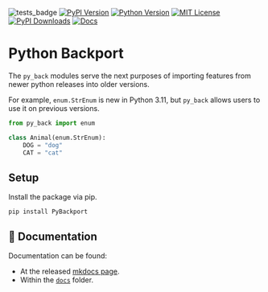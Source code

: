 ![tests_badge](https://github.com/Jtachan/PyBackport/actions/workflows/CI.yml/badge.svg)
[![PyPI Version](https://img.shields.io/pypi/v/PyBackport)](https://pypi.org/project/PyBackport/)
[![Python Version](https://img.shields.io/badge/python-3.8+-blue)](https://www.python.org/downloads/) 
[![MIT License](https://img.shields.io/github/license/Jtachan/PyBackport)](https://github.com/Jtachan/PyBackport/blob/master/LICENSE)
[![PyPI Downloads](https://img.shields.io/pypi/dm/PyBackport)](https://pypi.org/project/PyBackport/) 
[![Docs](https://img.shields.io/badge/Read_the_docs-blue)](https://Jtachan.github.io/PyBackport/)

# Python Backport

The `py_back` modules serve the next purposes of importing features from newer python releases into older versions.

For example, `enum.StrEnum` is new in Python 3.11, but `py_back` allows users to use it on previous versions.

```python
from py_back import enum

class Animal(enum.StrEnum):
    DOG = "dog"
    CAT = "cat"
```

## Setup

Install the package via pip.

```shell
pip install PyBackport
```

## 📖 Documentation

Documentation can be found:

- At the released [mkdocs page](https://Jtachan.github.io/PyBackport/).
- Within the [`docs`](https://github.com/Jtachan/PyBackport/blob/main/docs/index.md) folder.
